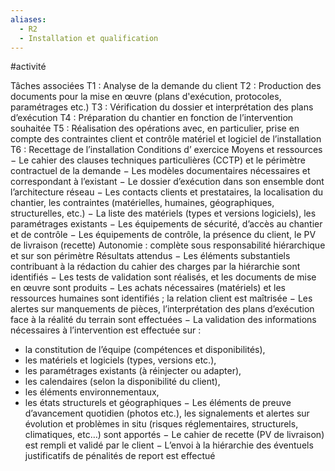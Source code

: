 ```yaml
---
aliases:
  - R2
  - Installation et qualification
---
```

#activité


Tâches associées
T1 : Analyse de la demande du client
T2 : Production des documents pour la mise en œuvre (plans d'exécution, protocoles,
paramétrages etc.)
T3 : Vérification du dossier et interprétation des plans d’exécution
T4 : Préparation du chantier en fonction de l’intervention souhaitée
T5 : Réalisation des opérations avec, en particulier, prise en compte des contraintes client et
contrôle matériel et logiciel de l’installation
T6 : Recettage de l’installation
Conditions d’ exercice
Moyens et ressources
− Le cahier des clauses techniques particulières (CCTP) et le périmètre contractuel de la
demande
− Les modèles documentaires nécessaires et correspondant à l’existant
− Le dossier d’exécution dans son ensemble dont l’architecture réseau
− Les contacts clients et prestataires, la localisation du chantier, les contraintes
(matérielles, humaines, géographiques, structurelles, etc.)
− La liste des matériels (types et versions logiciels), les paramétrages existants
− Les équipements de sécurité, d’accès au chantier et de contrôle
− Les équipements de contrôle, la présence du client, le PV de livraison (recette)
Autonomie : complète sous responsabilité hiérarchique et sur son périmètre
Résultats attendus
− Les éléments substantiels contribuant à la rédaction du cahier des charges par la
hiérarchie sont identifiés
− Les tests de validation sont réalisés, et les documents de mise en œuvre sont produits
− Les achats nécessaires (matériels) et les ressources humaines sont identifiés ; la relation
client est maîtrisée
− Les alertes sur manquements de pièces, l’interprétation des plans d’exécution face à la
réalité du terrain sont effectuées
− La validation des informations nécessaires à l’intervention est effectuée sur :
- la constitution de l’équipe (compétences et disponibilités),
- les matériels et logiciels (types, versions etc.),
- les paramétrages existants (à réinjecter ou adapter),
- les calendaires (selon la disponibilité du client),
- les éléments environnementaux,
- les états structurels et géographiques
− Les éléments de preuve d’avancement quotidien (photos etc.), les signalements et
alertes sur évolution et problèmes in situ (risques réglementaires, structurels,
climatiques, etc…) sont apportés
− Le cahier de recette (PV de livraison) est rempli et validé par le client
− L’envoi à la hiérarchie des éventuels justificatifs de pénalités de report est effectué